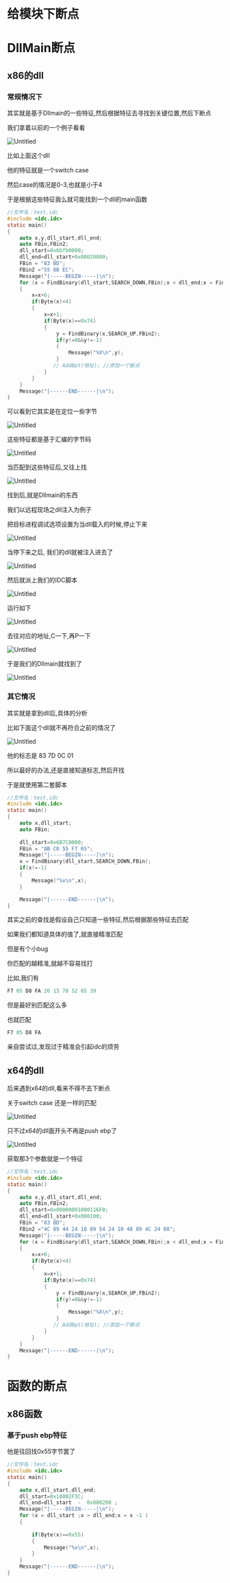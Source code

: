 # 给模块下断点

# DllMain断点

## x86的dll

### 常规情况下

其实就是基于Dllmain的一些特征,然后根据特征去寻找到关键位置,然后下断点

我们拿着以前的一个例子看看

![Untitled](./img/2577cc91fd3b4b2a82622392688b452eUntitled.png)

比如上面这个dll

他的特征就是一个switch case

然后case的情况是0-3,也就是小于4

于是根据这些特征我么就可能找到一个dll的main函数

```c
//文件名：test.idc
#include <idc.idc>
static main()
{
    auto x,y,dll_start,dll_end;
    auto FBin,FBin2;
    dll_start=0x6bfb0000;
    dll_end=dll_start+0x00020000;
    FBin = "83 BD";
    FBin2 ="55 8B EC";
    Message("|-----BEGIN-----|\n");
    for (x = FindBinary(dll_start,SEARCH_DOWN,FBin);x < dll_end;x = FindBinary(x,0x03,FBin))
    {    
        x=x+6;
        if(Byte(x)<4)
        {         
            x=x+1;
            if(Byte(x)==0x74)
            {
                y = FindBinary(x,SEARCH_UP,FBin2);
                if(y!=0&&y!=-1)
                {
                    Message("%X\n",y);
                }         
               // AddBpt(地址); //添加一个断点
            }
        }
    }
    Message("|------END------|\n");
}
```

可以看到它其实是在定位一些字节

![Untitled](./img/2577cc91fd3b4b2a82622392688b452eUntitled1.png)

这些特征都是基于汇编的字节码

![Untitled](./img/2577cc91fd3b4b2a82622392688b452eUntitled2.png)

当匹配到这些特征后,又往上找

![Untitled](./img/2577cc91fd3b4b2a82622392688b452eUntitled3.png)

找到后,就是Dllmain的东西

我们以远程现场之dll注入为例子

把目标进程调试选项设置为当dll载入的时候,停止下来

![Untitled](./img/2577cc91fd3b4b2a82622392688b452eUntitled4.png)

当停下来之后, 我们的dll就被注入进去了

![Untitled](./img/2577cc91fd3b4b2a82622392688b452eUntitled5.png)

然后就派上我们的IDC脚本

![Untitled](./img/2577cc91fd3b4b2a82622392688b452eUntitled6.png)

运行如下

![Untitled](./img/2577cc91fd3b4b2a82622392688b452eUntitled7.png)

去往对应的地址,C一下,再P一下

![Untitled](./img/2577cc91fd3b4b2a82622392688b452eUntitled8.png)

于是我们的Dllmain就找到了

![Untitled](./img/2577cc91fd3b4b2a82622392688b452eUntitled9.png)

### 其它情况

其实就是拿到dll后,具体的分析

比如下面这个dll就不再符合之前的情况了

![Untitled](./img/2577cc91fd3b4b2a82622392688b452eUntitled10.png)

他的标志是 83 7D 0C 01 

所以最好的办法,还是直接知道标志,然后开找

于是就使用第二套脚本

```c
//文件名：test.idc
#include <idc.idc>
static main()
{
    auto x,dll_start;
    auto FBin;
    
    dll_start=0x6B7C0000;
    FBin = "8B C0 55 F7 05";
    Message("|-----BEGIN-----|\n");
    x = FindBinary(dll_start,SEARCH_DOWN,FBin);
    if(x!=-1)
    {
        Message("%x\n",x);
    }

    Message("|------END------|\n");
}
```

其实之前的查找是假设自己只知道一些特征,然后根据那些特征去匹配

如果我们都知道具体的值了,就直接精准匹配

但是有个小bug

你匹配的越精准,就越不容易找打

比如,我们有

```c
F7 05 D8 FA 26 13 78 52 65 39
```

但是最好别匹配这么多

也就匹配

```c
F7 05 D8 FA
```

亲自尝试过,发现过于精准会引起idc的烦劳

## x64的dll

后来遇到x64的dll,看来不得不去下断点

关于switch case 还是一样的匹配

![Untitled](./img/2577cc91fd3b4b2a82622392688b452eUntitled11.png)

只不过x64的dll面开头不再是push ebp了

![Untitled](./img/2577cc91fd3b4b2a82622392688b452eUntitled12.png)

获取那3个参数就是一个特征

```c
//文件名：test.idc
#include <idc.idc>
static main()
{
    auto x,y,dll_start,dll_end;
    auto FBin,FBin2;
    dll_start=0x00000001800116F0;
    dll_end=dll_start+0x000100;
    FBin = "83 BD";
    FBin2 ="4C 89 44 24 18 89 54 24 10 48 89 4C 24 08";
    Message("|-----BEGIN-----|\n");
    for (x = FindBinary(dll_start,SEARCH_DOWN,FBin);x < dll_end;x = FindBinary(x,0x03,FBin))
    {    
        x=x+6;
        if(Byte(x)<4)
        {         
            x=x+1;
            if(Byte(x)==0x74)
            {
                y = FindBinary(x,SEARCH_UP,FBin2);
                if(y!=0&&y!=-1)
                {
                    Message("%X\n",y);
                }         
               // AddBpt(地址); //添加一个断点
            }
        }
    }
    Message("|------END------|\n");
}
```

# 函数的断点

## x86函数

### 基于push ebp特征

他是往回找0x55字节罢了

```c
//文件名：test.idc
#include <idc.idc>
static main()
{
    auto x,dll_start,dll_end;
    dll_start=0x10002F3C;
    dll_end=dll_start  -  0x000200 ;
    Message("|-----BEGIN-----|\n");
    for (x = dll_start ;x > dll_end;x = x -1 )
    {    
        
        if(Byte(x)==0x55)
        {
            Message("%x\n",x);
        }
    }
    Message("|------END------|\n");
}
```